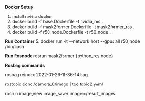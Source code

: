 **Docker Setup**
1. install nvidia docker
2. docker build -f base.Dockerfile -t nvidia_ros .
3. docker build -f mask2former.Dockerfile -t mask2former_ros .
4. docker build -f r50_node.Dockerfile -t r50_node .

**Run Container**
5. docker run -it --network host --gpus all r50_node /bin/bash

**Run Rosnode**
rosrun mask2former {python_ros node}


**Rosbag commands**

rosbag reindex 2022-01-26-11-36-14.bag 

rostopic echo /camera_0/image | tee topic2.yaml

rosrun image_view image_saver image:=/result_images


